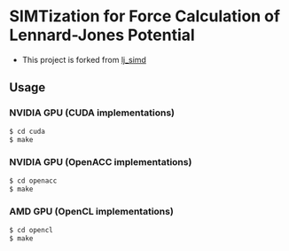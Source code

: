 # SIMTization for Force Calculation of Lennard-Jones Potential
- This project is forked from [lj\_simd](https://github.com/kaityo256/lj_simd)

## Usage 
### NVIDIA GPU (CUDA implementations)
``` bash
$ cd cuda
$ make
```

### NVIDIA GPU (OpenACC implementations)
``` bash
$ cd openacc
$ make
```
    
### AMD GPU (OpenCL implementations)
``` bash
$ cd opencl
$ make
```
